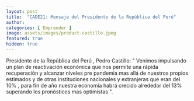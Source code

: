 ```yaml
---
layout: post
title:  "CADE21: Mensaje del Presidente de la República del Perú"
author: 
categories: [ Emprender ]
image: assets/images/product-castillo.jpeg
featured: true
hidden: true
---
```


Presidente de la República del Perú , Pedro Castillo: " Venimos impulsando un plan de reactivación económica que nos permite una rápida recuperación y alcanzar niveles pre pandemia mas allá de nuestros propios estimados y de otras instituciones nacionales y extranjeras que eran del 10% , para fin de año nuestra economía habrá crecido alrededor del 13% superando los pronósticos mas optimistas ".




<!-- #### So how do we do spoilers?

```html
<span class="spoiler">My hidden paragraph here.</span>
``` -->
